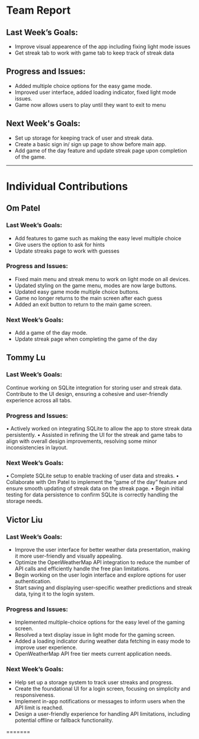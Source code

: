 # Team Report

## Last Week’s Goals:
- Improve visual appearence of the app including fixing light mode issues
- Get streak tab to work with game tab to keep track of streak data
## Progress and Issues:
- Added multiple choice options for the easy game mode.
- Improved user interface, added loading indicator, fixed light mode issues.
- Game now allows users to play until they want to exit to menu
  
## Next Week's Goals:
- Set up storage for keeping track of user and streak data.
- Create a basic sign in/ sign up page to show before main app.
- Add game of the day feature and update streak page upon completion of the game.

---

# Individual Contributions

## Om Patel

### Last Week’s Goals:

- Add features to game such as making the easy level multiple choice
- Give users the option to ask for hints
- Update streaks page to work with guesses

### Progress and Issues:

- Fixed main menu and streak menu to work on light mode on all devices.
- Updated styling on the game menu, modes are now large buttons.
- Updated easy game mode multiple choice buttons.
- Game no longer returns to the main screen after each guess
- Added an exit button to return to the main game screen.
### Next Week’s Goals:

- Add a game of the day mode.
- Update streak page when completing the game of the day



## Tommy Lu
### Last Week’s Goals:
Continue working on SQLite integration for storing user and streak data.
Contribute to the UI design, ensuring a cohesive and user-friendly experience across all tabs.  
### Progress and Issues:
•	Actively worked on integrating SQLite to allow the app to store streak data persistently.
	•	Assisted in refining the UI for the streak and game tabs to align with overall design improvements, resolving some minor inconsistencies in layout.
### Next Week’s Goals:
•	Complete SQLite setup to enable tracking of user data and streaks.
	•	Collaborate with Om Patel to implement the “game of the day” feature and ensure smooth updating of streak data on the streak page.
	•	Begin initial testing for data persistence to confirm SQLite is correctly handling the storage needs.


## Victor Liu

### Last Week’s Goals:

- Improve the user interface for better weather data presentation, making it more user-friendly and visually appealing.
- Optimize the OpenWeatherMap API integration to reduce the number of API calls and efficiently handle the free plan limitations.
- Begin working on the user login interface and explore options for user authentication.
- Start saving and displaying user-specific weather predictions and streak data, tying it to the login system.
### Progress and Issues:

- Implemented multiple-choice options for the easy level of the gaming screen.
- Resolved a text display issue in light mode for the gaming screen.
- Added a loading indicator during weather data fetching in easy mode to improve user experience.
- OpenWeatherMap API free tier meets current application needs.
### Next Week’s Goals:

- Help set up a storage system to track user streaks and progress. 
- Create the foundational UI for a login screen, focusing on simplicity and responsiveness.
- Implement in-app notifications or messages to inform users when the API limit is reached.
- Design a user-friendly experience for handling API limitations, including potential offline or fallback functionality.

=======
